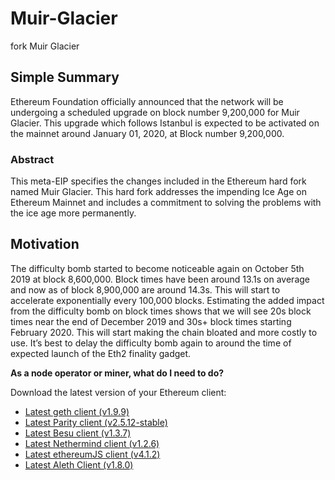 # Muir-Glacier
fork Muir Glacier

## Simple Summary
Ethereum Foundation officially announced that the network will be undergoing a scheduled upgrade on block number 9,200,000 for Muir Glacier. This upgrade which follows Istanbul is expected to be activated on the mainnet around January 01, 2020, at Block number 9,200,000.

### Abstract

This meta-EIP specifies the changes included in the Ethereum hard fork named Muir Glacier. This hard fork addresses the impending Ice Age on Ethereum Mainnet and includes a commitment to solving the problems with the ice age more permanently.

## Motivation
The difficulty bomb started to become noticeable again on October 5th 2019 at block 8,600,000. Block times have been around 13.1s on average and now as of block 8,900,000 are around 14.3s. This will start to accelerate exponentially every 100,000 blocks. Estimating the added impact from the difficulty bomb on block times shows that we will see 20s block times near the end of December 2019 and 30s+ block times starting February 2020. This will start making the chain bloated and more costly to use. It’s best to delay the difficulty bomb again to around the time of expected launch of the Eth2 finality gadget.

<p><strong>As a node operator or miner, what do I need to do?</strong></p>

<p>Download the latest version of your Ethereum client:</p>

<ul>
	<li><a href="https://github.com/ethereum/go-ethereum/releases/tag/v1.9.9">Latest geth client (v1.9.9)</a></li>
	<li><a href="https://github.com/paritytech/parity-ethereum/releases/tag/v2.5.12">Latest Parity client (v2.5.12-stable)</a></li>
	<li><a href="https://github.com/hyperledger/besu/releases">Latest Besu client (v1.3.7)</a></li>
	<li><a href="https://github.com/NethermindEth/nethermind/releases">Latest Nethermind client (v1.2.6)</a></li>
	<li><a href="https://github.com/ethereumjs/ethereumjs-vm/releases/tag/v4.1.2">Latest ethereumJS client (v4.1.2)</a></li>
	<li><a href="https://github.com/ethereum/aleth/releases/tag/v1.8.0">Latest Aleth Client (v1.8.0)</a></li>
</ul>

